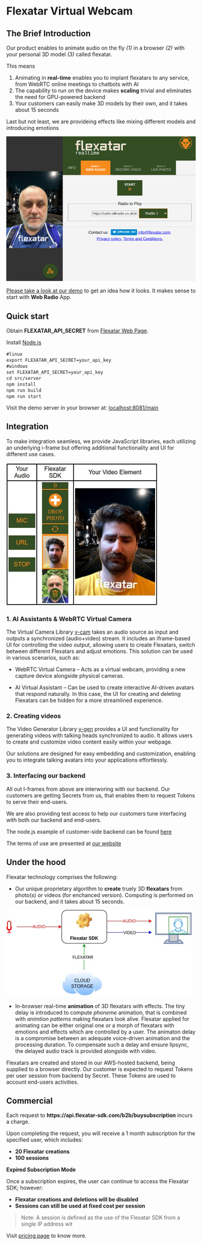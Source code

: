 # Flexatar Virtual Webcam

## The Brief Introduction

Our product enables to animate audio on the fly *(1)* in a browser *(2)* with your personal 3D model *(3)* called flexatar.

This means

1. Animating in **real-time** enables you to implant flexatars to any service, from WebRTC online meetings to chatbots with AI
2. The capability to run on the device makes **scaling** trivial and eliminates the need for GPU-powered backend
3. Your customers can easily make 3D models by their own, and it takes about 15 seconds

Last but not least, we are provideing effects like mixing different models and introducing emotions

[![Webradio Animation Screenshot](screenshot2.png)](https://flexatar-sdk.com/demo/)

[Please take a look at our demo](https://flexatar-sdk.com/demo/) to get an idea how it looks. It makes sense to start with **Web Radio** App.


## Quick start 

Obtain **FLEXATAR_API_SECRET** from [Flexatar Web Page](https://flexatar-sdk.com).

 Install [Node.js](https://nodejs.org/en/download)
 ```
 #linux
 export FLEXATAR_API_SECRET=your_api_key
 #windows
 set FLEXATAR_API_SECRET=your_api_key
 cd src/server
 npm install
 npm run build
 npm run start
 ```
 Visit the demo server in your browser at: [localhost:8081/main](http://localhost:8081/main)


## Integration

To make integration seamless, we provide JavaScript libraries, each utilizing an underlying i-frame but offering additional functionality and UI for different use cases.

[![Webradio Animation Screenshot](screenshot1.jpg)](https://flexatar-sdk.com)

### 1. AI Assistants & WebRTC Virtual Camera
The Virtual Camera Library [v-cam](./src/v-cam-lib) takes an audio source as input and outputs a synchronized (audio+video) stream. It includes an iframe-based UI for controlling the video output, allowing users to create Flexatars, switch between different Flexatars and adjust emotions. This solution can be used in various scenarios, such as:

- WebRTC Virtual Camera – Acts as a virtual webcam, providing a new capture device alongside physical cameras.

- AI Virtual Assistant – Can be used to create interactive AI-driven avatars that respond naturally. In this case, the UI for creating and deleting Flexatars can be hidden for a more streamlined experience.



### 2. Creating videos

The Video Generator Library [v-gen](./src/v-gen-lib/README.md) provides a UI and functionality for generating videos with talking heads synchronized to audio. It allows users to create and customize video content easily within your webpage.

Our solutions are designed for easy embedding and customization, enabling you to integrate talking avatars into your applications effortlessly.


### 3. Interfacing our backend
All out I-frames from above are interworing with our backend. Our customers are getting Secrets from us, that enables them to request Tokens to serve their end-users.

We are also providing test access to help our customers tune interfacing with both our backend and end-users. 

The node.js example of customer-side backend can be found [here](./src/server)

The terms of use are presented at [our website](https://flexatar.com)


## Under the hood

Flexatar technology comprises the following:

- Our unique proprietary algorithm to **create** truely 3D **flexatars** from photo(s) or videos (for enchanced version). Computing is performed on our backend, and it takes about 15 seconds. 

![Virtual Webcam with Flexatar](flexatarSDK.jpg)

- In-browser real-time **animation** of 3D flexatars with effects. The tiny delay is introduced to compute *phoneme* animation, that is combined with *animtion patterns* making flexatars look alive. Flexatar applied for animating can be either original one or a morph of flexatars with emotions and effects which are controlled by a user. The animaton delay is a compromise between an adequate voice-driven animation and the processing duration. To compensate such a delay and ensure lipsync, the delayed audio track is provided alongside with video.

Flexatars are created and stored in our AWS-hosted backend, being supplied to a browser directly.
Our customer is expected to request Tokens per user session from backend by Secret. These Tokens are used to account end-users activities. 

## Commercial

Each request to **https<nolink>://api.flexatar-sdk.com/b2b/buysubscription** incurs a charge.

Upon completing the request, you will receive a 1 month subscription for the specified user, which includes:

- **20 Flexatar creations**
- **100 sessions**

**Expired Subscription Mode**

Once a subscription expires, the user can continue to access the Flexatar SDK; however:
- **Flexatar creations and deletions will be disabled**
- **Sessions can still be used at fixed cost per session**

> Note: A session is defined as the use of the Flexatar SDK from a single IP address wit

Visit [pricing page](https://flexatar-sdk.com/?tab=dev) to know more.